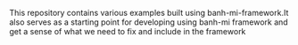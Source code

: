 This repository contains various examples built using banh-mi-framework.It also serves as a starting point for developing using banh-mi framework and get a sense of what we need to fix and include in the framework
